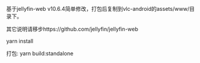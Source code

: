 基于jellyfin-web v10.6.4简单修改，打包后复制到vlc-android的assets/www/目录下。

其它说明请移步https://github.com/jellyfin/jellyfin-web

yarn install

打包: yarn build:standalone
